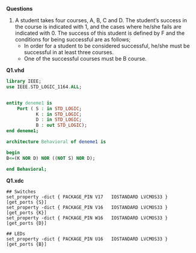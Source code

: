 **Questions**

1. A student takes four courses, A, B, C and D. The student’s success in the course is indicated with 1, and the cases where he/she fails are indicated with 0. The success of this student is defined by F and the conditions for being successful are as follows;
   - In order for a student to be considered successful, he/she must be successful in at least three courses.
   -	One of the successful  courses must be B course.

**Q1.vhd**
``` VHDL
library IEEE;
use IEEE.STD_LOGIC_1164.ALL;


entity deneme1 is
    Port ( S : in STD_LOGIC;
           K : in STD_LOGIC;
           D : in STD_LOGIC;
           B : out STD_LOGIC);
end deneme1;

architecture Behavioral of deneme1 is

begin
B<=(K NOR D) NOR ((NOT S) NOR D); 

end Behavioral;
```
**Q1.xdc**
``` XDC
## Switches
set_property -dict { PACKAGE_PIN V17   IOSTANDARD LVCMOS33 } [get_ports {S}]
set_property -dict { PACKAGE_PIN V16   IOSTANDARD LVCMOS33 } [get_ports {K}]
set_property -dict { PACKAGE_PIN W16   IOSTANDARD LVCMOS33 } [get_ports {D}]

## LEDs
set_property -dict { PACKAGE_PIN U16   IOSTANDARD LVCMOS33 } [get_ports {B}]

```
